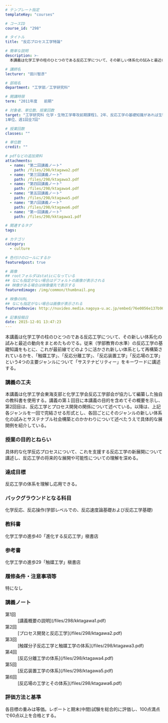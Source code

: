 ```yaml
---
# テンプレート指定
templateKey: "courses"

# コースID
course_id: "298"

# タイトル
title: "反応プロセス工学特論"

# 簡単な説明
description: >-
  本講義は化学工学の柱のひとつのである反応工学について、その新しい体系化の試みと最近の動向をまとめたものでる。従来（学部教育の水準）の反応工学の基礎知識をもとに、これが最前線でどのように活かされ新しい体...

# 講師名
lecturer: "田川智彦"

# 部局名
department: "工学部／工学研究科"

# 開講時限
term: "2011年度	前期"

# 対象者、単位数、授業回数
target: "工学研究科 化学・生物工学専攻前期課程1、2年、反応工学の基礎知識があれば生物工学専攻以外でも受講可能
1単位、週1回全7回"

# 授業回数
classes: ""

# 単位数
credit: ""

# pdfなどの追加資料
attachments: 
  - name: "第二回講義ノート" 
    path: /files/298/ktagawa2.pdf
  - name: "第三回講義ノート" 
    path: /files/298/ktagawa3.pdf
  - name: "第四回講義ノート" 
    path: /files/298/ktagawa4.pdf
  - name: "第五回講義ノート" 
    path: /files/298/ktagawa5.pdf
  - name: "第六回講義ノート" 
    path: /files/298/ktagawa6.pdf
  - name: "第一回講義ノート" 
    path: /files/298/kktagawa1.pdf

# 関連するタグ
tags:

# カテゴリ
category:
  - culture

# 色付けのロールにするか
featuredpost: true

# 画像
## rootフォルダはstaticになっている
## なにも指定がない場合はデフォルトの画像が表示される
## 映像がある場合は映像優先で表示する
featuredimage: /img/common/thumbnail.png

# 映像のURL
## なにも指定がない場合は画像が表示される
featuredmovie: http://nuvideo.media.nagoya-u.ac.jp/embed/76e0056e137b902dc286ab9bc4fe51a7933f3ac7

# 記事投稿日
date: 2015-12-01 13:47:23
---
```


本講義は化学工学の柱のひとつのである反応工学について、その新しい体系化の試みと最近の動向をまとめたものでる。従来（学部教育の水準）の反応工学の基礎知識をもとに、これが最前線でどのように活かされ新しい体系として再構築されているかを、「触媒工学」、「反応分離工学」、「反応装置工学」「反応場の工学」という4つの主要ジャンルについて「サステナビリティー」をキーワードに講述する。

### 講義の工夫

本講義は化学工学会東海支部と化学工学会反応工学部会が協力して編纂した独自の教科書を使用する。講義の第１回目に本講義の目的を含めてその概要を示し、第2回目は、反応工学とプロセス開発の関係について述べている。以降は、上記各ジャンルを一回で完結させる形式とし、各回ごとにそのジャンルの新しい体系化の試みとサステナブル社会構築とのかかわりについて述べたうえで具体的な展開例を紹介している。



### 授業の目的とねらい

具体的な化学反応プロセスについて、これを支援する反応工学の新展開について講述し、反応工学の将来的な展開や可能性についての理解を深める。

### 達成目標

反応工学の体系を理解し応用できる。

### バックグラウンドとなる科目

化学反応、反応操作(学部レベルでの、反応速度論基礎および反応工学基礎)

### 教科書

化学工学の進歩40「進化する反応工学」槇書店

### 参考書

化学工学の進歩29「触媒工学」槇書店

### 履修条件・注意事項等

特になし



### 講義ノート

<dl>
<dt>
第1回
</dt>

<dd>
[講義概要の説明](/files/298/kktagawa1.pdf) 
</dd>

<dt>
第2回
</dt>

<dd>
[プロセス開発と反応工学](/files/298/ktagawa2.pdf) 
</dd>

<dt>
第3回
</dt>

<dd>
[触媒分子反応工学と触媒工学の体系](/files/298/ktagawa3.pdf) 
</dd>

<dt>
第4回
</dt>

<dd>
[反応分離工学の体系](/files/298/ktagawa4.pdf) 
</dd>

<dt>
第5回
</dt>

<dd>
[反応装置工学の体系](/files/298/ktagawa5.pdf) 
</dd>

<dt>
第6回
</dt>

<dd>
[反応場の工学とその体系](/files/298/ktagawa6.pdf) 
</dd>
</dl>



### 評価方法と基準

各目標の重みは等価。レポートと期末(中間)試験を総合的に評価し、100点満点で60点以上を合格とする。

